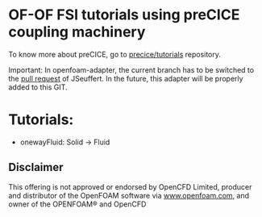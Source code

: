 # OF-OF FSI tutorials using preCICE coupling machinery

To know more about preCICE, go to [precice/tutorials](https://github.com/precice/tutorials) repository.

Important: In openfoam-adapter, the current branch has to be switched to the [pull request](https://github.com/precice/openfoam-adapter/pulls?q=is%3Apr+is%3Aopen+label%3AFSI) of JSeuffert. In the future, this adapter will be properly added to this GIT.

# Tutorials:
- onewayFluid: Solid -> Fluid


## Disclaimer

This offering is not approved or endorsed by OpenCFD Limited, producer and distributor of the OpenFOAM software via www.openfoam.com, and owner of the OPENFOAM® and OpenCFD
